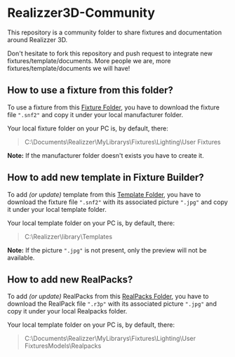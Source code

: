 # Realizzer3D-Community
This repository is a community folder to share fixtures and documentation around Realizzer 3D.

Don't hesitate to fork this repository and push request to integrate new fixtures/template/documents. More people we are, more fixtures/template/documents we will have!

## How to use a fixture from this folder?

To use a fixture from this [Fixture Folder](https://github.com/Spb8Lighting/Realizzer3D-Community/tree/master/Fixtures), you have to download the fixture file `".snf2"` and copy it under your local manufacturer folder.

Your local fixture folder on your PC is, by default, there:

> C:\Documents\Realizzer\MyLibrarys\Fixtures\Lighting\User Fixtures

**Note:** If the manufacturer folder doesn't exists you have to create it.

## How to add new template in Fixture Builder?

To add *(or update)* template from this [Template Folder](https://github.com/Spb8Lighting/Realizzer3D-Community/tree/master/Templates), you have to download the fixture file `".snf2"` with its associated picture `".jpg"` and copy it under your local template folder.

Your local template folder on your PC is, by default, there:

> C:\Realizzer\library\Templates

**Note:** If the picture `".jpg"` is not present, only the preview will not be available.

## How to add new RealPacks?

To add *(or update)* RealPacks from this [RealPacks Folder](https://github.com/Spb8Lighting/Realizzer3D-Community/tree/master/Realpacks), you have to download the RealPack file `".r3p"` with its associated picture `".jpg"` and copy it under your local Realpacks folder.

Your local template folder on your PC is, by default, there:

> C:\Documents\Realizzer\MyLibrarys\Fixtures\Lighting\User FixturesModels\Realpacks